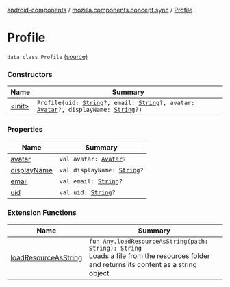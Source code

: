 [android-components](../../index.md) / [mozilla.components.concept.sync](../index.md) / [Profile](./index.md)

# Profile

`data class Profile` [(source)](https://github.com/mozilla-mobile/android-components/blob/master/components/concept/sync/src/main/java/mozilla/components/concept/sync/OAuthAccount.kt#L134)

### Constructors

| Name | Summary |
|---|---|
| [&lt;init&gt;](-init-.md) | `Profile(uid: `[`String`](https://kotlinlang.org/api/latest/jvm/stdlib/kotlin/-string/index.html)`?, email: `[`String`](https://kotlinlang.org/api/latest/jvm/stdlib/kotlin/-string/index.html)`?, avatar: `[`Avatar`](../-avatar/index.md)`?, displayName: `[`String`](https://kotlinlang.org/api/latest/jvm/stdlib/kotlin/-string/index.html)`?)` |

### Properties

| Name | Summary |
|---|---|
| [avatar](avatar.md) | `val avatar: `[`Avatar`](../-avatar/index.md)`?` |
| [displayName](display-name.md) | `val displayName: `[`String`](https://kotlinlang.org/api/latest/jvm/stdlib/kotlin/-string/index.html)`?` |
| [email](email.md) | `val email: `[`String`](https://kotlinlang.org/api/latest/jvm/stdlib/kotlin/-string/index.html)`?` |
| [uid](uid.md) | `val uid: `[`String`](https://kotlinlang.org/api/latest/jvm/stdlib/kotlin/-string/index.html)`?` |

### Extension Functions

| Name | Summary |
|---|---|
| [loadResourceAsString](../../mozilla.components.support.test.file/kotlin.-any/load-resource-as-string.md) | `fun `[`Any`](https://kotlinlang.org/api/latest/jvm/stdlib/kotlin/-any/index.html)`.loadResourceAsString(path: `[`String`](https://kotlinlang.org/api/latest/jvm/stdlib/kotlin/-string/index.html)`): `[`String`](https://kotlinlang.org/api/latest/jvm/stdlib/kotlin/-string/index.html)<br>Loads a file from the resources folder and returns its content as a string object. |
